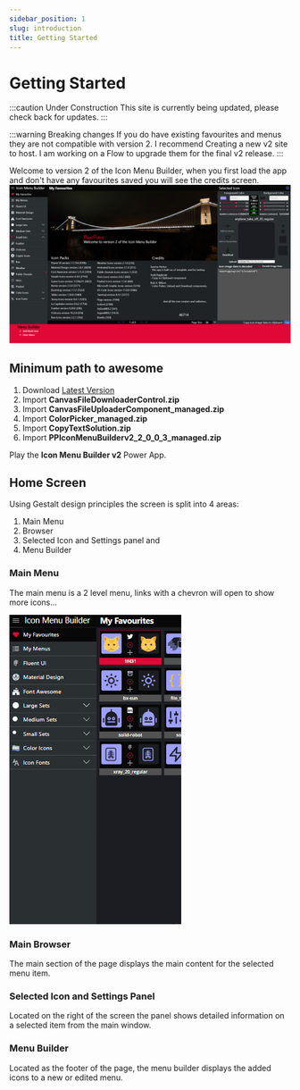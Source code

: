 ```yaml
---
sidebar_position: 1
slug: introduction
title: Getting Started
---
```


# Getting Started

:::caution Under Construction
This site is currently being updated, please check back for updates.
:::

:::warning Breaking changes
If you do have existing favourites and menus they are not compatible with version 2. I recommend Creating a new v2 site to host. I am working on a Flow to upgrade them for the final v2 release.
:::

Welcome to version 2 of the Icon Menu Builder, when you first load the app and don't have any favourites saved you will see the credits screen.
![Home](../assets/home-screen.png)

## Minimum path to awesome
1. Download [Latest Version](https://github.com/P3N-101/icon-menu-builder/releases/tag/v2.0.0.3)
1. Import __CanvasFileDownloaderControl.zip__
2. Import __CanvasFileUploaderComponent_managed.zip__
3. Import __ColorPicker_managed.zip__
4. Import __CopyTextSolution.zip__
5. Import __PPIconMenuBuilderv2_2_0_0_3_managed.zip__
   
Play the __Icon Menu Builder v2__ Power App.
## Home Screen

Using Gestalt design principles the screen is split into 4 areas:

1. Main Menu
2. Browser 
3. Selected Icon and Settings panel and
4. Menu Builder

### Main Menu

The main menu is a 2 level menu, links with a chevron will open to show more icons...

![Main Menu](../assets/main-menu.gif)

### Main Browser

The main section of the page displays the main content for the selected menu item.

### Selected Icon and Settings Panel

Located on the right of the screen the panel shows detailed information on a selected item from the main window.

### Menu Builder

Located as the footer of the page, the menu builder displays the added icons to a new or edited menu.

